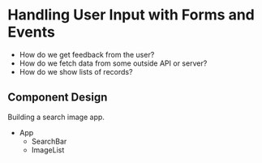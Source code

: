 # Handling User Input with Forms and Events

* How do we get feedback from the user?
* How do we fetch data from some outside API or server?
* How do we show lists of records?


## Component Design

Building a search image app.

* App
  - SearchBar
  - ImageList

